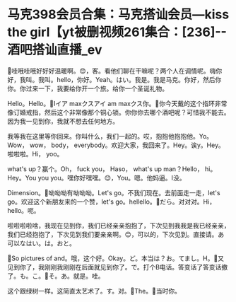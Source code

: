 # 马克398会员合集：马克搭讪会员—kiss the girl【yt被删视频261集合：[236]--酒吧搭讪直播_ev

🎼哇哦哇哦好好好温暖啊。😊，客。看他们聊在干嘛呢？两个人在调情呢。嗨你好，我叫。我叫。hello，你好。Yeah。はい。我是。我是马克。你好，然后你你。你过来一下，我要给你开一个旅。给你一个圣诞礼物。

Hello。Hello。🎼Iイア maxクスアイ am maxクス你。🎼你今天戴的这个指环非常像订婚戒指，然后这个非常像那个铜心锁。你你你去哪个酒吧呢？可惜我不能去。因为我一见到你，我就不想去任何地方。

我等我在这里等你回来。你叫什么，我们一起的。哎，抱抱他抱抱他。Yo。Wow， wow， body， everybody。欢迎大家，我回来了。Hey。诶y。Hey。啦啦啦。Hi， yoo。

 what's up？赢个。Oh， fuck you， Haso， what's up man？Hello， hi。Hey。You you you。嘿你好嘿嘿。😊，You。嗯。他妈逼。I没。

Dimension。🎼呦呦呦有呦呦呦。Let's go。不我们现在。去前面走一走，let's go。欢迎这个新朋友来的一个赞，let's go。hellello。🎼だら。对对对。Hi， hello。呃。

啦啦啦啦啥，我现在见到你，我们已经亲亲抱抱了，下次见到我我是我已经亲亲，我们已经抱抱了，下次见到我们要亲亲啊。😊，可以的，下次见到。直接请。あ可以なはい。は。おと。

🎼So pictures of and。哦，这个好。Okay。ど。本当は？お。てまし。H。🎼又见到你了，我刚刚我刚刚在后面就见到你了。で。打个B电话。答变话了答变话撤了。も。こ。🎼そ。あ。就是。哇。

这个跟绿树一样。这简直太艺术了。す。对。🎼The。🎼当时你。